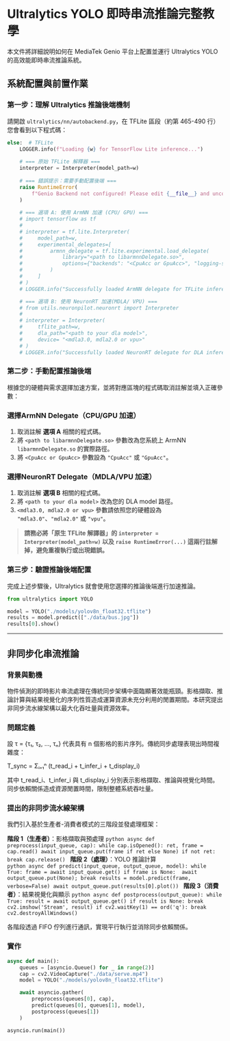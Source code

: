 
# Ultralytics YOLO 即時串流推論完整教學

本文件將詳細說明如何在 MediaTek Genio 平台上配置並運行 Ultralytics YOLO 的高效能即時串流推論系統。


## 系統配置與前置作業

### 第一步：理解 Ultralytics 推論後端機制

請開啟 `ultralytics/nn/autobackend.py`，在 TFLite 區段（約第 465-490 行）您會看到以下程式碼：

```python
else:  # TFLite
    LOGGER.info(f"Loading {w} for TensorFlow Lite inference...")
    
    # === 原始 TFLite 解釋器 ===
    interpreter = Interpreter(model_path=w)
    
    # === 錯誤提示：需要手動配置後端 ===
    raise RuntimeError(
        f"Genio Backend not configured! Please edit {__file__} and uncomment one of the backend options above. Please see the tutorial at docs/ultralytics_streaming_tutorial.md for detailed instructions."
    )
    
    # === 選項 A: 使用 ArmNN 加速 (CPU/ GPU) ===
    # import tensorflow as tf
    #
    # interpreter = tf.lite.Interpreter(
    #     model_path=w,
    #     experimental_delegates=[
    #         armnn_delegate = tf.lite.experimental.load_delegate(
    #             library="<path to libarmnnDelegate.so>",
    #             options={"backends": "<CpuAcc or GpuAcc>", "logging-severity": "fatal"}
    #         )
    #     ]
    # )
    # LOGGER.info("Successfully loaded ArmNN delegate for TFLite inference")

    # === 選項 B: 使用 NeuronRT 加速(MDLA/ VPU) ===
    # from utils.neuronpilot.neuronrt import Interpreter
    # 
    # interpreter = Interpreter(
    #     tflite_path=w, 
    #     dla_path="<path to your dla model>",       
    #     device= "<mdla3.0, mdla2.0 or vpu>"
    # )
    # LOGGER.info("Successfully loaded NeuronRT delegate for DLA inference")
```



### 第二步：手動配置推論後端

根據您的硬體與需求選擇加速方案，並將對應區塊的程式碼取消註解並填入正確參數：

### 選擇ArmNN Delegate（CPU/GPU 加速）

1. 取消註解 **選項 A** 相關的程式碼。
2. 將 `<path to libarmnnDelegate.so>` 參數改為您系統上 ArmNN `libarmnnDelegate.so` 的實際路徑。
3. 將 `<CpuAcc or GpuAcc>` 參數設為 `"CpuAcc"` 或 `"GpuAcc"`。

### 選擇NeuronRT Delegate（MDLA/VPU 加速）

1. 取消註解 **選項 B** 相關的程式碼。
2. 將 `<path to your dla model>` 改為您的 DLA model 路徑。
3. `<mdla3.0, mdla2.0 or vpu>` 參數請依照您的硬體設為 `"mdla3.0"`、`"mdla2.0"` 或 `"vpu"`。

> **請務必將「原生 TFLite 解譯器」的 `interpreter = Interpreter(model_path=w)` 以及 `raise RuntimeError(...)` 這兩行註解掉，避免重複執行或出現錯誤。**


### 第三步：驗證推論後端配置

完成上述步驟後，Ultralytics 就會使用您選擇的推論後端進行加速推論。

```python
from ultralytics import YOLO

model = YOLO("./models/yolov8n_float32.tflite")
results = model.predict(["./data/bus.jpg"])
results[0].show()
```

---

## 非同步化串流推論

### 背景與動機

物件偵測的即時影片串流處理在傳統同步架構中面臨顯著效能瓶頸。影格擷取、推論計算與結果視覺化的序列性質造成運算資源未充分利用的閒置期間。本研究提出非同步流水線架構以最大化吞吐量與資源效率。

### 問題定義

設 τ = {τ₁, τ₂, ..., τₙ} 代表具有 n 個影格的影片序列。傳統同步處理表現出時間複雜度：

T_sync = Σᵢ₌₁ⁿ (t_read_i + t_infer_i + t_display_i)

其中 t_read_i、t_infer_i 與 t_display_i 分別表示影格擷取、推論與視覺化時間。同步依賴關係造成資源閒置時間，限制整體系統吞吐量。

### 提出的非同步流水線架構

我們引入基於生產者-消費者模式的三階段並發處理框架：

**階段 1（生產者）**：影格擷取與預處理
    ```python
    async def preprocess(input_queue, cap):
        while cap.isOpened():
            ret, frame = cap.read()
            await input_queue.put(frame if ret else None)
            if not ret: break
        cap.release()
    ```
**階段 2（處理）**：YOLO 推論計算  
    ```python
    async def predict(input_queue, output_queue, model):
        while True:
            frame = await input_queue.get()
            if frame is None: 
                await output_queue.put(None); break
            results = model.predict(frame, verbose=False)
            await output_queue.put(results[0].plot())
    ```
**階段 3（消費者）**：結果視覺化與顯示
    ```python
    async def postprocess(output_queue):
        while True:
            result = await output_queue.get()
            if result is None: break
            cv2.imshow('Stream', result)
            if cv2.waitKey(1) == ord('q'): break
        cv2.destroyAllWindows()
    ```

各階段透過 FIFO 佇列進行通訊，實現平行執行並消除同步依賴關係。

### 實作

```python
async def main():
    queues = [asyncio.Queue() for _ in range(2)]
    cap = cv2.VideoCapture("./data/serve.mp4")
    model = YOLO("./models/yolov8n_float32.tflite")

    await asyncio.gather(
        preprocess(queues[0], cap),
        predict(queues[0], queues[1], model),
        postprocess(queues[1])
    )

asyncio.run(main())
```